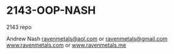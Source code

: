 # 2143-OOP-NASH
2143 repo

Andrew Nash
ravenmetals@aol.com or ravenmetals@gmail.com
www.ravenmetals.com or www.ravenmetals.me

